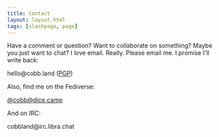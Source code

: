 ```yaml
---
title: Contact
layout: layout.html
tags: [slashpage, page]
---
```

Have a comment or question? Want to collaborate on something? Maybe you just want to chat? I love email. Really. Please email me. I promise I'll write back:

<p class="email">hello@cobb.land (<a href="/hello@cobb.land-0x58E8E614B1589522-pub.asc">PGP</a>)</p>

Also, find me on the Fediverse:

[@cobb@dice.camp](https://dice.camp/@cobb)

And on IRC:

<p class="email">cobbland@irc.libra.chat</p>